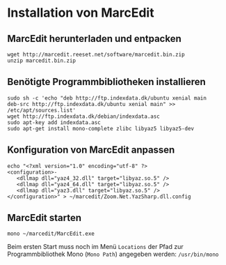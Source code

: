 # Installation von MarcEdit

## MarcEdit herunterladen und entpacken

```
wget http://marcedit.reeset.net/software/marcedit.bin.zip
unzip marcedit.bin.zip
```

## Benötigte Programmbibliotheken installieren

```
sudo sh -c 'echo "deb http://ftp.indexdata.dk/ubuntu xenial main
deb-src http://ftp.indexdata.dk/ubuntu xenial main" >> /etc/apt/sources.list'
wget http://ftp.indexdata.dk/debian/indexdata.asc
sudo apt-key add indexdata.asc
sudo apt-get install mono-complete zlibc libyaz5 libyaz5-dev
```

## Konfiguration von MarcEdit anpassen

```
echo "<?xml version="1.0" encoding="utf-8" ?>
<configuration>-
   <dllmap dll="yaz4_32.dll" target="libyaz.so.5" />
   <dllmap dll="yaz4_64.dll" target="libyaz.so.5" />
   <dllmap dll="yaz3.dll" target="libyaz.so.5" />
</configuration>" > ~/marcedit/Zoom.Net.YazSharp.dll.config
```

## MarcEdit starten

```
mono ~/marcedit/MarcEdit.exe
```

Beim ersten Start muss noch im Menü ```Locations``` der Pfad zur Programmbibliothek Mono (```Mono Path```) angegeben werden: ```/usr/bin/mono```
